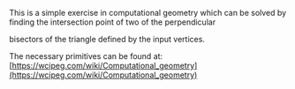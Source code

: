 This is a simple exercise in computational geometry which can be solved by finding the intersection point of two of the perpendicular 

bisectors of the triangle defined by the input vertices. 

The necessary primitives can be found at: [https://wcipeg.com/wiki/Computational_geometry](https://wcipeg.com/wiki/Computational_geometry)
